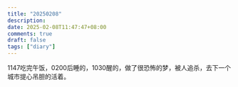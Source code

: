 ```yaml
---
title: "20250208"
description: 
date: 2025-02-08T11:47:47+08:00
comments: true
draft: false
tags: ["diary"]
---
```

1147吃完午饭，0200后睡的，1030醒的，做了很恐怖的梦，被人追杀，去下一个城市提心吊胆的活着。